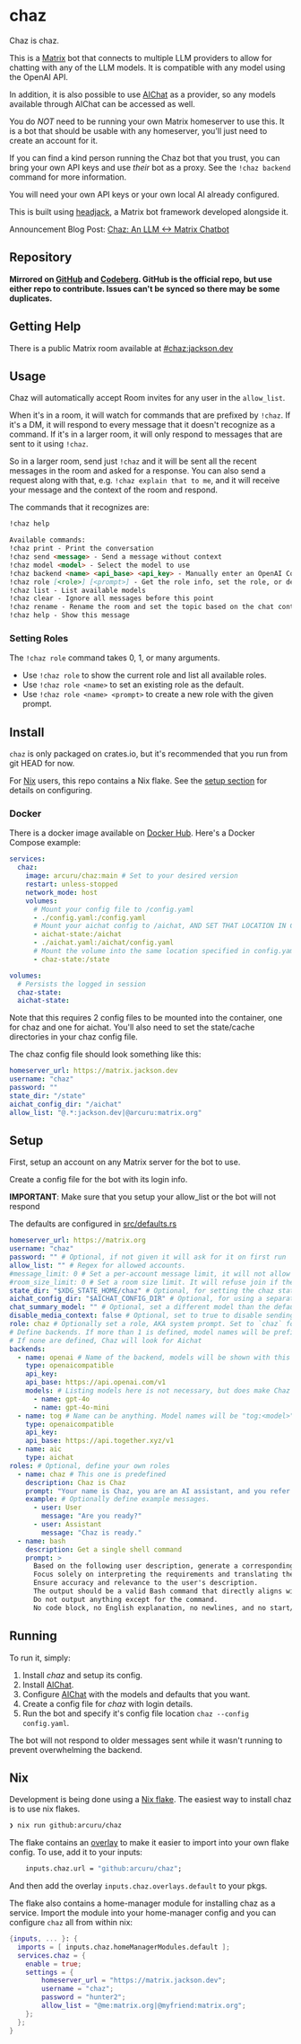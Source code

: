 # chaz

Chaz is chaz.

This is a [Matrix](https://matrix.org) bot that connects to multiple LLM providers to allow for chatting with any of the LLM models. It is compatible with any model using the OpenAI API.

In addition, it is also possible to use [AIChat](https://github.com/sigoden/aichat) as a provider, so any models available through AIChat can be accessed as well.

You do _NOT_ need to be running your own Matrix homeserver to use this.
It is a bot that should be usable with any homeserver, you'll just need to create an account for it.

If you can find a kind person running the Chaz bot that you trust, you can bring your own API keys and use _their_ bot as a proxy.
See the `!chaz backend` command for more information.

You will need your own API keys or your own local AI already configured.

This is built using [headjack](https://github.com/arcuru/headjack), a Matrix bot framework developed alongside it.

Announcement Blog Post: [Chaz: An LLM <-> Matrix Chatbot](https://jackson.dev/post/chaz/)

## Repository

**Mirrored on [GitHub](https://github.com/arcuru/chaz) and [Codeberg](https://codeberg.org/arcuru/chaz). GitHub is the official repo, but use either repo to contribute. Issues can't be synced so there may be some duplicates.**

## Getting Help

There is a public Matrix room available at [#chaz:jackson.dev](https://matrix.to/#/#chaz:jackson.dev)

## Usage

Chaz will automatically accept Room invites for any user in the `allow_list`.

When it's in a room, it will watch for commands that are prefixed by `!chaz`.
If it's a DM, it will respond to every message that it doesn't recognize as a command.
If it's in a larger room, it will only respond to messages that are sent to it using `!chaz`.

So in a larger room, send just `!chaz` and it will be sent all the recent messages in the room and asked for a response.
You can also send a request along with that, e.g. `!chaz explain that to me`, and it will receive your message and the context of the room and respond.

The commands that it recognizes are:

```markdown
!chaz help

Available commands:
!chaz print - Print the conversation
!chaz send <message> - Send a message without context
!chaz model <model> - Select the model to use
!chaz backend <name> <api_base> <api_key> - Manually enter an OpenAI Compatible Backend
!chaz role [<role>] [<prompt>] - Get the role info, set the role, or define a new role
!chaz list - List available models
!chaz clear - Ignore all messages before this point
!chaz rename - Rename the room and set the topic based on the chat content
!chaz help - Show this message
```

### Setting Roles

The `!chaz role` command takes 0, 1, or many arguments.

- Use `!chaz role` to show the current role and list all available roles.
- Use `!chaz role <name>` to set an existing role as the default.
- Use `!chaz role <name> <prompt>` to create a new role with the given prompt.

## Install

`chaz` is only packaged on crates.io, but it's recommended that you run from git HEAD for now.

For [Nix](https://nixos.org/) users, this repo contains a Nix flake. See the [setup section](#nix) for details on configuring.

### Docker

There is a docker image available on [Docker Hub](https://hub.docker.com/r/arcuru/chaz).
Here's a Docker Compose example:

```yaml
services:
  chaz:
    image: arcuru/chaz:main # Set to your desired version
    restart: unless-stopped
    network_mode: host
    volumes:
      # Mount your config file to /config.yaml
      - ./config.yaml:/config.yaml
      # Mount your aichat config to /aichat, AND SET THAT LOCATION IN CHAZ'S CONFIG.YAML
      - aichat-state:/aichat
      - ./aichat.yaml:/aichat/config.yaml
      # Mount the volume into the same location specified in config.yaml
      - chaz-state:/state

volumes:
  # Persists the logged in session
  chaz-state:
  aichat-state:
```

Note that this requires 2 config files to be mounted into the container, one for chaz and one for aichat.
You'll also need to set the state/cache directories in your chaz config file.

The chaz config file should look something like this:

```yaml
homeserver_url: https://matrix.jackson.dev
username: "chaz"
password: ""
state_dir: "/state"
aichat_config_dir: "/aichat"
allow_list: "@.*:jackson.dev|@arcuru:matrix.org"
```

## Setup

First, setup an account on any Matrix server for the bot to use.

Create a config file for the bot with its login info.

**IMPORTANT**: Make sure that you setup your allow_list or the bot will not respond

The defaults are configured in [src/defaults.rs](src/defaults.rs)

```yaml
homeserver_url: https://matrix.org
username: "chaz"
password: "" # Optional, if not given it will ask for it on first run
allow_list: "" # Regex for allowed accounts.
#message_limit: 0 # Set a per-account message limit, it will not allow more than this many messages per account.
#room_size_limit: 0 # Set a room size limit. It will refuse join if the room is too large.
state_dir: "$XDG_STATE_HOME/chaz" # Optional, for setting the chaz state directory
aichat_config_dir: "$AICHAT_CONFIG_DIR" # Optional, for using a separate aichat config
chat_summary_model: "" # Optional, set a different model than the default to use for summarizing the chat
disable_media_context: false # Optional, set to true to disable sending media context to aichat
role: chaz # Optionally set a role, AKA system prompt. Set to `chaz` for the full chaz experience, or `cave-chaz` for even more chaz
# Define backends. If more than 1 is defined, model names will be prefixed by the backends name.
# If none are defined, Chaz will look for Aichat
backends:
  - name: openai # Name of the backend, models will be shown with this as a prefix, e.g. openai:gpt-4
    type: openaicompatible
    api_key:
    api_base: https://api.openai.com/v1
    models: # Listing models here is not necessary, but does make Chaz aware of them. You can still switch to a model not listed here through '!chaz model ....'
      - name: gpt-4o
      - name: gpt-4o-mini
  - name: tog # Name can be anything. Model names will be "tog:<model>"
    type: openaicompatible
    api_key:
    api_base: https://api.together.xyz/v1
  - name: aic
    type: aichat
roles: # Optional, define your own roles
  - name: chaz # This one is predefined
    description: Chaz is Chaz
    prompt: "Your name is Chaz, you are an AI assistant, and you refer to yourself in the third person."
    example: # Optionally define example messages.
      - user: User
        message: "Are you ready?"
      - user: Assistant
        message: "Chaz is ready."
  - name: bash
    description: Get a single shell command
    prompt: >
      Based on the following user description, generate a corresponding Bash shell command.
      Focus solely on interpreting the requirements and translating them into a single, executable Bash command.
      Ensure accuracy and relevance to the user's description.
      The output should be a valid Bash command that directly aligns with the user's intent, ready for execution in a command-line environment.
      Do not output anything except for the command.
      No code block, no English explanation, no newlines, and no start/end tags.
```

## Running

To run it, simply:

1. Install _chaz_ and setup its config.
2. Install [AIChat](https://github.com/sigoden/aichat).
3. Configure [AIChat](https://github.com/sigoden/aichat) with the models and defaults that you want.
4. Create a config file for _chaz_ with login details.
5. Run the bot and specify it's config file location `chaz --config config.yaml`.

The bot will not respond to older messages sent while it wasn't running to prevent overwhelming the backend.

## Nix

Development is being done using a [Nix flake](https://nixos.wiki/wiki/Flakes).
The easiest way to install chaz is to use nix flakes.

```bash
❯ nix run github:arcuru/chaz
```

The flake contains an [overlay](https://nixos.wiki/wiki/Overlays) to make it easier to import into your own flake config.
To use, add it to your inputs:

```nix
    inputs.chaz.url = "github:arcuru/chaz";
```

And then add the overlay `inputs.chaz.overlays.default` to your pkgs.

The flake also contains a home-manager module for installing chaz as a service.
Import the module into your home-manager config and you can configure `chaz` all from within nix:

```nix
{inputs, ... }: {
  imports = [ inputs.chaz.homeManagerModules.default ];
  services.chaz = {
    enable = true;
    settings = {
        homeserver_url = "https://matrix.jackson.dev";
        username = "chaz";
        password = "hunter2";
        allow_list = "@me:matrix.org|@myfriend:matrix.org";
    };
  };
}
```

